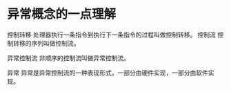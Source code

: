 # 异常概念的一点理解

  控制转移 处理器执行一条指令到执行下一条指令的过程叫做控制转移。
  控制流 控制转移的序列叫做控制流。
 
 异常控制流 非顺序的控制流叫做异常控制流。
 
 异常 异常是异常控制流的一种表现形式，一部分由硬件实现，一部分由软件实现。
